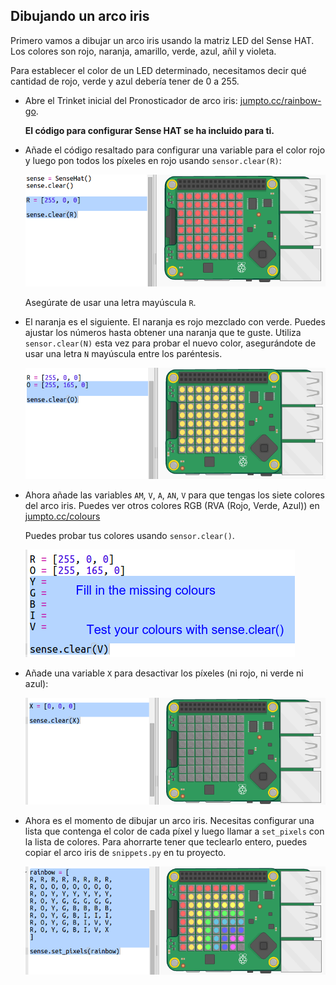 ## Dibujando un arco iris

Primero vamos a dibujar un arco iris usando la matriz LED del Sense HAT. Los colores son rojo, naranja, amarillo, verde, azul, añil y violeta.

Para establecer el color de un LED determinado, necesitamos decir qué cantidad de rojo, verde y azul debería tener de 0 a 255.

+ Abre el Trinket inicial del Pronosticador de arco iris: <a href="http://jumpto.cc/rainbow-go" target="_blank">jumpto.cc/rainbow-go</a>.
    
    **El código para configurar Sense HAT se ha incluido para ti.**

+ Añade el código resaltado para configurar una variable para el color rojo y luego pon todos los píxeles en rojo usando `sensor.clear(R)`:
    
    ![captura de pantalla](images/rainbow-red.png)
    
    Asegúrate de usar una letra mayúscula `R`.

+ El naranja es el siguiente. El naranja es rojo mezclado con verde. Puedes ajustar los números hasta obtener una naranja que te guste. Utiliza `sensor.clear(N)` esta vez para probar el nuevo color, asegurándote de usar una letra `N` mayúscula entre los paréntesis.
    
    ![captura de pantalla](images/rainbow-orange.png)

+ Ahora añade las variables `AM`, `V`, `A`, `AN`, `V` para que tengas los siete colores del arco iris. Puedes ver otros colores RGB (RVA (Rojo, Verde, Azul)) en <a href="http://jumpto.cc/colours" target="_blank">jumpto.cc/colours</a>
    
    Puedes probar tus colores usando `sensor.clear()`.
    
    ![captura de pantalla](images/rainbow-colours.png)

+ Añade una variable `X` para desactivar los píxeles (ni rojo, ni verde ni azul):
    
    ![captura de pantalla](images/rainbow-off.png)

+ Ahora es el momento de dibujar un arco iris. Necesitas configurar una lista que contenga el color de cada píxel y luego llamar a `set_pixels` con la lista de colores. Para ahorrarte tener que teclearlo entero, puedes copiar el arco iris de `snippets.py` en tu proyecto.
    
    ![captura de pantalla](images/rainbow-rainbow.png)